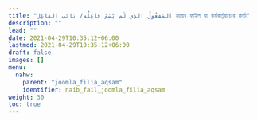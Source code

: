 ```yaml
---
title: "المَفعُولُ الذِي لَم يُسَمَّ فاعِلُه/ نائب الفاعِل নায়েব ফাইল বা কর্মকর্তৃবাচ্যের কর্তা"
description: ""
lead: ""
date: 2021-04-29T10:35:12+06:00
lastmod: 2021-04-29T10:35:12+06:00
draft: false
images: []
menu: 
  nahw:
    parent: "joomla_filia_aqsam"
    identifier: naib_fail_joomla_filia_aqsam
weight: 30
toc: true
---
```



